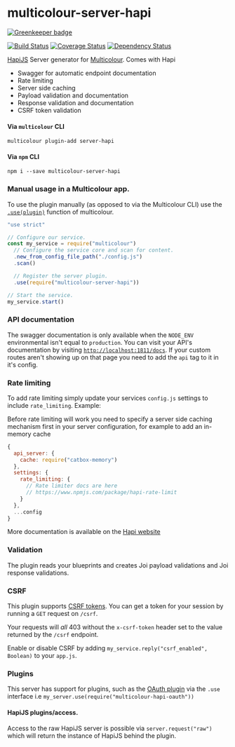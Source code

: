 # multicolour-server-hapi

[![Greenkeeper badge](https://badges.greenkeeper.io/Multicolour/multicolour-server-hapi.svg)](https://greenkeeper.io/)

[![Build Status](https://travis-ci.org/Multicolour/multicolour-server-hapi.svg)](https://travis-ci.org/Multicolour/multicolour-server-hapi)
[![Coverage Status](https://coveralls.io/repos/Multicolour/multicolour-server-hapi/badge.svg?branch=master&service=github)](https://coveralls.io/github/Multicolour/multicolour-server-hapi?branch=master)
[![Dependency Status](https://david-dm.org/Multicolour/multicolour-server-hapi.svg)](https://david-dm.org/Multicolour/multicolour-server-hapi)

[HapiJS][hapi] Server generator for [Multicolour][multicolour]. Comes with Hapi

* Swagger for automatic endpoint documentation
* Rate limiting
* Server side caching
* Payload validation and documentation
* Response validation and documentation
* CSRF token validation

#### Via `multicolour` CLI

`multicolour plugin-add server-hapi`

#### Via `npm` CLI

`npm i --save multicolour-server-hapi`

### Manual usage in a Multicolour app.

To use the plugin manually (as opposed to via the Multicolour CLI) use the [`.use(plugin)`][usedocs] function of multicolour.

```js
"use strict"

// Configure our service.
const my_service = require("multicolour")
  // Configure the service core and scan for content.
  .new_from_config_file_path("./config.js")
  .scan()

  // Register the server plugin.
  .use(require("multicolour-server-hapi"))

// Start the service.
my_service.start()
```

### API documentation

The swagger documentation is only available when the `NODE_ENV` environmental isn't equal to `production`. You can visit your API's documentation by visiting [`http://localhost:1811/docs`](http://localhost:1811/docs). If your custom routes aren't showing up on that page you need to add the `api` tag to it in it's config.

### Rate limiting

To add rate limiting simply update your services `config.js` settings to include `rate_limiting`. Example:

Before rate limiting will work you need to specify a server side caching mechanism first in your server configuration, for example to add an in-memory cache

```js
{
  api_server: {
    cache: require("catbox-memory")
  },
  settings: {
    rate_limiting: {
      // Rate limiter docs are here  
      // https://www.npmjs.com/package/hapi-rate-limit
    }
  },
  ...config
}
```

More documentation is available on the [Hapi website](https://hapijs.com/tutorials/caching#client)

### Validation

The plugin reads your blueprints and creates Joi payload validations and Joi response validations.

### CSRF

This plugin supports [CSRF tokens](https://www.owasp.org/index.php/Cross-Site_Request_Forgery_(CSRF)_Prevention_Cheat_Sheet). You can get a token for your session by running a `GET` request on `/csrf`.

Your requests will *all* 403 without the `x-csrf-token` header set to the value returned by the `/csrf` endpoint.

Enable or disable CSRF by adding `my_service.reply("csrf_enabled", Boolean)` to your `app.js`.

### Plugins

This server has support for plugins, such as the [OAuth plugin][oauth plugin] via the `.use` interface i.e `my_server.use(require("multicolour-hapi-oauth"))`

#### HapiJS plugins/access.

Access to the raw HapiJS server is possible via `server.request("raw")` which will
return the instance of HapiJS behind the plugin.

[hapi]: https://hapijs.com
[multicolour]: https://github.com/Multicolour/multicolour
[oauth plugin]: https://github.com/Multicolour/multicolour-auth-oauth
[usedocs]: https://getmulticolour.com/docs/0.6.3/plugins/

